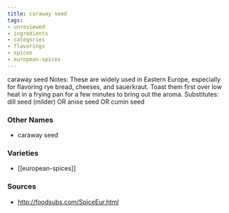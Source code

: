 ```yaml
---
title: caraway seed
tags:
- unreviewed
- ingredients
- categories
- flavorings
- spices
- european-spices
---
```

caraway seed Notes: These are widely used in Eastern Europe, especially for flavoring rye bread, cheeses, and sauerkraut. Toast them first over low heat in a frying pan for a few minutes to bring out the aroma. Substitutes: dill seed (milder) OR anise seed OR cumin seed

### Other Names

* caraway seed

### Varieties

* [[european-spices]]

### Sources
* http://foodsubs.com/SpiceEur.html
